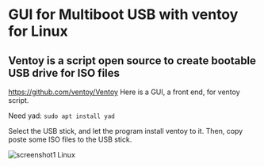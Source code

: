 # GUI for Multiboot USB with ventoy for Linux

## Ventoy is a script open source to create bootable USB drive for ISO files
https://github.com/ventoy/Ventoy
Here is a GUI, a front end, for ventoy script.

Need yad: `sudo apt install yad`

Select the USB stick, and let the program install ventoy to it.
Then, copy poste some ISO files to the USB stick.

![screenshot1 Linux](https://user-images.githubusercontent.com/24923693/82154741-2acc1b80-9870-11ea-843d-4adec847db7f.png)
